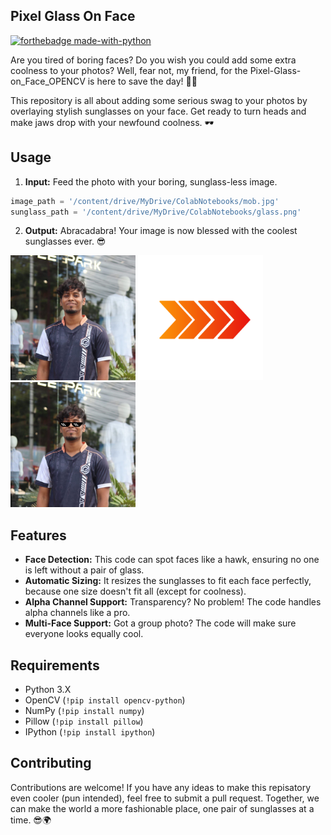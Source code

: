 ## Pixel Glass On Face
[![forthebadge made-with-python](http://ForTheBadge.com/images/badges/made-with-python.svg)](https://www.python.org/)

Are you tired of boring faces? Do you wish you could add some extra coolness to your photos? Well, fear not, my friend, for the Pixel-Glass-on_Face_OPENCV is here to save the day! 🦸‍♀️

This repository is all about adding some serious swag to your photos by overlaying stylish sunglasses on your face. Get ready to turn heads and make jaws drop with your newfound coolness. 🕶️

## Usage

1. **Input:** Feed the photo with your boring, sunglass-less image.

```python
image_path = '/content/drive/MyDrive/ColabNotebooks/mob.jpg'
sunglass_path = '/content/drive/MyDrive/ColabNotebooks/glass.png'
```

2. **Output:** Abracadabra! Your image is now blessed with the coolest sunglasses ever. 😎

<img src="images/mob.jpg" alt="Input Image" width="200" height="200"> <img src="images/arrow.png" alt="Input Image" width="200" height="200"> <img src="images/output.jpg" alt="Input Image" width="200" height="200"> 

## Features

- **Face Detection:** This code can spot faces like a hawk, ensuring no one is left without a pair of glass.
- **Automatic Sizing:** It resizes the sunglasses to fit each face perfectly, because one size doesn't fit all (except for coolness).
- **Alpha Channel Support:** Transparency? No problem! The code handles alpha channels like a pro.
- **Multi-Face Support:** Got a group photo? The code will make sure everyone looks equally cool.

## Requirements

- Python 3.X
- OpenCV (`!pip install opencv-python`)
- NumPy (`!pip install numpy`)
- Pillow (`!pip install pillow`)
- IPython (`!pip install ipython`)

## Contributing

Contributions are welcome! If you have any ideas to make this repisatory even cooler (pun intended), feel free to submit a pull request. Together, we can make the world a more fashionable place, one pair of sunglasses at a time. 😎🌍
